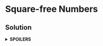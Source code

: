 # Square-free Numbers
## Solution
<details>
<summary><b>SPOILERS</b></summary>

Find the primes from 1 to sqrt(max_range) with sieve of Eratosthenes.

### Note
* Be careful while allocating the vector for the primes, since the maximum range is very big! Do not set the vector size to the maximum range. Instead, try to play with just maximum 1,000,000 slots. For example, suppose that `min` = 1,000,000,000,000 and `max` = 1,000,001,000,000. If we allocate a vector with size = `max`, the compiler will meet a `bad_alloc` error. Instead, we should think `min` as the start index, 0, and `max` as the end index. In the example, if the vector is `vec`, a number 1,000,000,000,012 will be at `vec.at(12)`.

</details>
